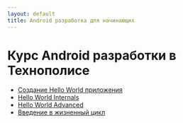 ```yaml
---
layout: default
title: Android разработка для начинающих
---
```


# Курс Android разработки в Технополисе

- [Создание Hello World приложения](01_hello_world/)
- [Hello World Internals](01_internals/)
- [Hello World Advanced](01_advanced_hello_world/)
- [Введение в жизненный цикл](01_hello_lifecycle/)

